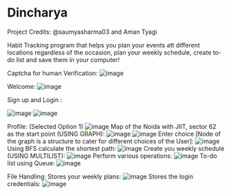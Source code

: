 # Dincharya 
Project Credits: @saumyasharma03 and Aman Tyagi



Habit Tracking program that helps you plan your events att different locations regardless of the occasion, plan your weekly schedule, create to-do list and save them in your computer!


Captcha for human Verification:
![image](https://github.com/saumyasharma03/Dincharya/assets/143929552/75889556-0b68-43e9-839e-4043d7fb4d33)

Welcome:
![image](https://github.com/saumyasharma03/Dincharya/assets/143929552/4438e782-0dd1-4791-85cc-d9dfa4b12188)

Sign up and Login :

![image](https://github.com/saumyasharma03/Dincharya/assets/143929552/ba06ae41-7121-4cd6-aea0-d1bef9fd1d67)
![image](https://github.com/saumyasharma03/Dincharya/assets/143929552/21ad6c95-d3da-458f-8390-bc77f450399b)


Profile:
(Selected Option 1)
![image](https://github.com/saumyasharma03/Dincharya/assets/143929552/63e666c9-a2f5-4407-88ff-96c62404b6c9)
Map of the Noida with JIIT, sector 62 as the start point (USING GRAPH):
![image](https://github.com/saumyasharma03/Dincharya/assets/143929552/8b90c4ef-9d8f-4bc4-814f-6cb686ad3c9d)
![image](https://github.com/saumyasharma03/Dincharya/assets/143929552/afcc6a8c-401c-4862-be2a-10beabbde6de)
Enter choice [Node of the graph is a structure to cater for different choices of the User]:
![image](https://github.com/saumyasharma03/Dincharya/assets/143929552/cd495a64-c8cb-4c7e-8bb3-f5a61c1994dc)
Using BFS calculate the shortest path:
![image](https://github.com/saumyasharma03/Dincharya/assets/143929552/00e395ef-0350-446c-a62c-22d6a64e815c)
Create you weekly schedule (USING MULTILIST):
![image](https://github.com/saumyasharma03/Dincharya/assets/143929552/5054ba6a-47f1-494b-bf7f-2162149ca774)
Perform various operations:
![image](https://github.com/saumyasharma03/Dincharya/assets/143929552/825cab37-0e79-41f9-bad9-a44b63fe7e1f)
To-do list using Queue: 
![image](https://github.com/saumyasharma03/Dincharya/assets/143929552/95a1904d-ad92-4ac1-b278-03fcaac2f986)

File Handling:
Stores your weekly plans:
![image](https://github.com/saumyasharma03/Dincharya/assets/143929552/05ee0dcf-86c2-426b-8579-c1d68fc93674)
Stores the login credentials:
![image](https://github.com/saumyasharma03/Dincharya/assets/143929552/5833cbd5-0fdb-48f4-a02a-2348fc72516a)









